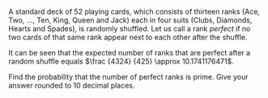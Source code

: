 <p>A standard deck of 52 playing cards, which consists of thirteen ranks (Ace, Two, ..., Ten, King, Queen and Jack) each in four suits (Clubs, Diamonds, Hearts and Spades), is randomly shuffled.  Let us call a rank <i>perfect</i> if no two cards of that same rank appear next to each other after the shuffle.</p>
<p>
It can be seen that the expected number of ranks that are perfect after a random shuffle equals $\frac {4324} {425} \approx 10.1741176471$.</p>
<p>
Find the probability that the number of perfect ranks is prime. Give your answer rounded to 10 decimal places.</p>
